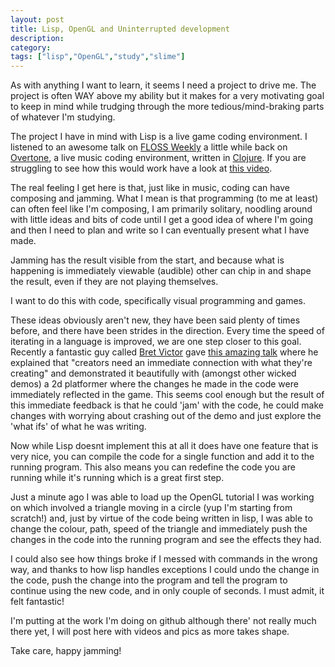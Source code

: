 ```yaml
---
layout: post
title: Lisp, OpenGL and Uninterrupted development
description:
category:
tags: ["lisp","OpenGL","study","slime"]
---
```


As with anything I want to learn, it seems I need a project to drive me. The project is often WAY above my ability but it makes for a very motivating goal to keep in mind while trudging through the more tedious/mind-braking parts of whatever I'm studying.

The project I have in mind with Lisp is a live game coding environment. I listened to an awesome talk on [FLOSS Weekly](http://twit.tv/show/floss-weekly) a little while back on [Overtone](https://github.com/overtone/overtone), a live music coding environment, written in [Clojure](http://clojure.org). If you are struggling to see how this would work have a look at [this video](http://vimeo.com/22798433).

The real feeling I get here is that, just like in music, coding can have composing and jamming. What I mean is that programming (to me at least) can often feel like I'm composing, I am primarily solitary, noodling around with little ideas and bits of code until I get a good idea of where I'm going and then I need to plan and write so I can eventually present what I have made. 

Jamming has the result visible from the start, and because what is happening is immediately viewable (audible) other can chip in and shape the result, even if they are not playing themselves.

I want to do this with code, specifically visual programming and games. 

These ideas obviously aren't new, they have been said plenty of times before, and there have been strides in the direction. Every time the speed of iterating in a language is improved, we are one step closer to this goal.
Recently a fantastic guy called [Bret Victor](http://worrydream.com/) gave [this amazing talk](http://www.youtube.com/watch?v=PUv66718DII) where he explained that "creators need an immediate connection with what they're creating" and demonstrated it beautifully with (amongst other wicked demos) a 2d platformer where the changes he made in the code were immediately reflected in the game. This seems cool enough but the result of this immediate feedback is that he could 'jam' with the code, he could make changes with worrying about crashing out of the demo and just explore the 'what ifs' of what he was writing.

Now while Lisp doesnt implement this at all it does have one feature that is very nice, you can compile the code for a single function and add it to the running program. This also means you can redefine the code you are running while it's running which is a great first step.

Just a minute ago I was able to load up the OpenGL tutorial I was working on which involved a triangle moving in a circle (yup I'm starting from scratch!) and, just by virtue of the code being written in lisp, I was able to change the colour, path, speed of the triangle and immediately push the changes in the code into the running program and see the effects they had. 

I could also see how things broke if I messed with commands in the wrong way, and thanks to how lisp handles exceptions I could undo the change in the code, push the change into the program and tell the program to continue using the new code, and in only couple of seconds. I must admit, it felt fantastic!

I'm putting at the work I'm doing on github although there' not really much there yet, I will post here with videos and pics as more takes shape. 

Take care, happy jamming!